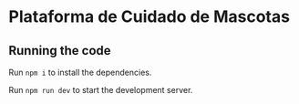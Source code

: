 
  # Plataforma de Cuidado de Mascotas

  ## Running the code

  Run `npm i` to install the dependencies.

  Run `npm run dev` to start the development server.
  